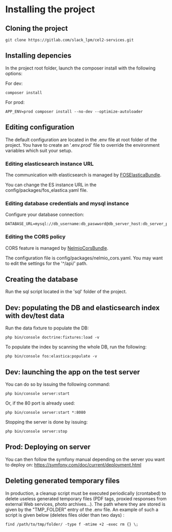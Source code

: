 # Installing the project

## Cloning the project

```
git clone https://gitlab.com/slack_lpm/cel2-services.git
```

## Installing depencies

In the project root folder, launch the composer install with the following options:

For dev:
```
composer install
```

For prod:
```
APP_ENV=prod composer install --no-dev --optimize-autoloader
```

## Editing configuration

The default configuration are located in the .env file at root folder of the project. You have to create an '.env.prod' file to override the environment variables which suit your setup.

### Editing elasticsearch instance URL

The communication with elasticsearch is managed by [FOSElasticaBundle](https://github.com/FriendsOfSymfony/FOSElasticaBundle). 

You can change the ES instance URL in the config/packages/fos_elastica.yaml file.

### Editing database credentials and mysql instance 

Configure your database connection:

```
DATABASE_URL=mysql://db_username:db_paswword@db_server_host:db_server_port/db_name
```
### Editing the CORS policy

CORS feature is managed by [NelmioCorsBundle](https://github.com/nelmio/NelmioCorsBundle). 

The configuration file is config/packages/nelmio_cors.yaml. You may want to edit the settings for the '^/api/' path.

## Creating the database

Run the sql script located in the 'sql' folder of the project.

## Dev: populating the DB and elasticsearch index with dev/test data

Run the data fixture to populate the DB:

```
php bin/console doctrine:fixtures:load -v
```

To populate the index by scanning the whole DB, run the following:

```
php bin/console fos:elastica:populate -v
```

## Dev: launching the app on the test server

You can do so by issuing the following command:

```
php bin/console server:start

```

Or, if the 80 port is already used:

```
php bin/console server:start *:8080

```

Stopping the server is done by issuing:

```
php bin/console server:stop

```

## Prod: Deploying on server


You can then follow the symfony manual depending on the server you want to deploy on: https://symfony.com/doc/current/deployment.html

## Deleting generated temporary files

In production, a cleanup script must be executed periodically (crontabed) to delete useless generated temporary files (PDF tags, proxied responses from external Web services, photo archives...). The path where they are stored is given by the "TMP_FOLDER" entry of the .env file. An example of such a script is given below (deletes files older than two days) :

```
find /path/to/tmp/folder/ -type f -mtime +2 -exec rm {} \;

```


